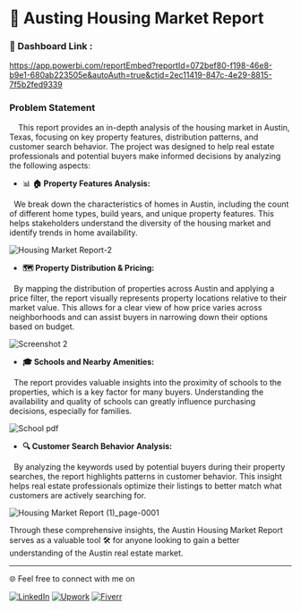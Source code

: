 
# 🏡 Austing Housing Market Report


### 🔗 Dashboard Link  :
[https://app.powerbi.com/reportEmbed?reportId=072bef80-f198-46e8-b9e1-680ab223505e&autoAuth=true&ctid=2ec11419-847c-4e29-8815-7f5b2fed9339
](https://app.powerbi.com/view?r=eyJrIjoiOGMyOWI0NjEtMDI2YS00NGNhLWJhMDMtNWIzMmM3MDMzZDRjIiwidCI6IjU2Mjg3NjYwLTIzYzMtNDRjNy05ODhkLWE1NzY1OTg3Njg3YyJ9)

### Problem Statement

&nbsp;&nbsp;&nbsp;&nbsp;This report provides an in-depth analysis of the housing market in Austin, Texas, focusing on key property features, distribution patterns, and customer search behavior. The project was designed to help real estate professionals and potential buyers make informed decisions by analyzing the following aspects:

- 📊 **🏠 Property Features Analysis:**

&nbsp;&nbsp;We break down the characteristics of homes in Austin, including the count of different home types, build years, and unique property features. This helps stakeholders understand the diversity of the housing market and identify trends in home availability.

![Housing Market Report-2](https://github.com/user-attachments/assets/6ef68391-903a-49ec-965a-32d65aae7e6d)



-  **🗺️ Property Distribution & Pricing:**

&nbsp;&nbsp;By mapping the distribution of properties across Austin and applying a price filter, the report visually represents property locations relative to their market value. This allows for a clear view of how price varies across neighborhoods and can assist buyers in narrowing down their options based on budget.

![Screenshot 2](https://github.com/user-attachments/assets/3e628ba3-7d58-487b-bc8e-4c678558f464)

-  **🎓 Schools and Nearby Amenities:**

&nbsp;&nbsp;The report provides valuable insights into the proximity of schools to the properties, which is a key factor for many buyers. Understanding the availability and quality of schools can greatly influence purchasing decisions, especially for families.

![School pdf](https://github.com/user-attachments/assets/c16a3098-f31a-4e8f-8c14-fe1dfde7dd7c)



-  **🔍 Customer Search Behavior Analysis:**
  
&nbsp;&nbsp;By analyzing the keywords used by potential buyers during their property searches, the report highlights patterns in customer behavior. This insight helps real estate professionals optimize their listings to better match what customers are actively searching for.

![Housing Market Report (1)_page-0001](https://github.com/user-attachments/assets/5e60b0f7-1f33-4d82-8ce4-53d9ec4fdfa2)





Through these comprehensive insights, the Austin Housing Market Report serves as a valuable tool 🛠️ for anyone looking to gain a better understanding of the Austin real estate market. 

---

🌐 Feel free to connect with me on

[![LinkedIn](https://img.shields.io/badge/LinkedIn-%230077B5.svg?logo=linkedin&logoColor=white)](https://linkedin.com/in/www.linkedin.com/in/mohammed-herradi) 
[![Upwork](https://img.shields.io/badge/Upwork-%2300A3EC.svg?logo=upwork&logoColor=white)](https://www.upwork.com/) 
[![Fiverr](https://img.shields.io/badge/Fiverr-%2300B22D.svg?logo=fiverr&logoColor=white)](https://www.fiverr.com/)
